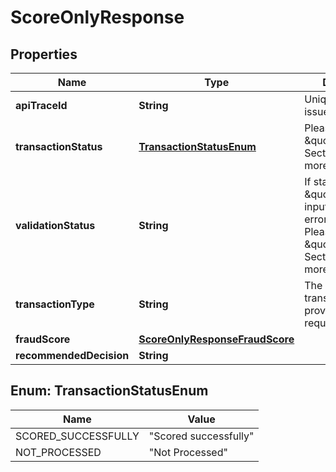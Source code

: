
# ScoreOnlyResponse

## Properties
Name | Type | Description | Notes
------------ | ------------- | ------------- | -------------
**apiTraceId** | **String** | Unique trace ID for issue triage |  [optional]
**transactionStatus** | [**TransactionStatusEnum**](#TransactionStatusEnum) | Please refer to \&quot;Errors Section\&quot; for more info. |  [optional]
**validationStatus** | **String** | If status returned is \&quot;failure\&quot;, input validation errors occurred. Please refer to the \&quot;Errors Section\&quot; for more info. |  [optional]
**transactionType** | **String** | The transactionType provided in request. |  [optional]
**fraudScore** | [**ScoreOnlyResponseFraudScore**](ScoreOnlyResponseFraudScore.md) |  |  [optional]
**recommendedDecision** | **String** |  |  [optional]


<a name="TransactionStatusEnum"></a>
## Enum: TransactionStatusEnum
Name | Value
---- | -----
SCORED_SUCCESSFULLY | &quot;Scored successfully&quot;
NOT_PROCESSED | &quot;Not Processed&quot;



